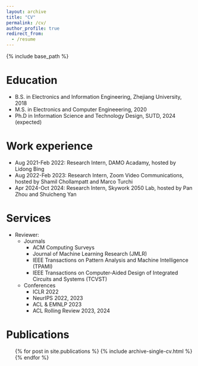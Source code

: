 ```yaml
---
layout: archive
title: "CV"
permalink: /cv/
author_profile: true
redirect_from:
  - /resume
---
```


{% include base_path %}

Education
======
* B.S. in Electronics and Information Engineering, Zhejiang University, 2018
* M.S. in Electronics and Computer Engineeering, 2020
* Ph.D in Information Science and Technology Design, SUTD, 2024 (expected)

Work experience
======
* Aug 2021-Feb 2022: Research Intern, DAMO Acadamy, hosted by Lidong Bing
* Aug 2022-Feb 2023: Research Intern, Zoom Video Communications, hosted by Shamil Chollampatt and Marco Turchi
* Apr 2024-Oct 2024: Research Intern, Skywork 2050 Lab, hosted by Pan Zhou and Shuicheng Yan

Services
======
* Reviewer:
  * Journals
    * ACM Computing Surveys
    * Journal of Machine Learning Research (JMLR)  
    * IEEE Transactions on Pattern Analysis and Machine Intelligence (TPAMI)
    * IEEE Transactions on Computer-Aided Design of Integrated Circuits and Systems (TCVST)
  * Conferences
    * ICLR 2022
    * NeurIPS 2022, 2023
    * ACL & EMNLP 2023
    * ACL Rolling Review 2023, 2024

Publications
======
  <ul>{% for post in site.publications %}
    {% include archive-single-cv.html %}
  {% endfor %}</ul>
  

